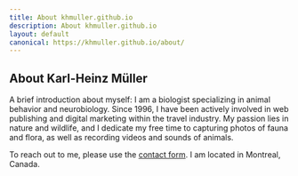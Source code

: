 ```yaml
---
title: About khmuller.github.io
description: About khmuller.github.io
layout: default
canonical: https://khmuller.github.io/about/
---
```


## About Karl-Heinz Müller

A brief introduction about myself: I am a biologist specializing in animal behavior and neurobiology. Since 1996, I have been actively involved in web publishing and digital marketing within the travel industry. My passion lies in nature and wildlife, and I dedicate my free time to capturing photos of fauna and flora, as well as recording videos and sounds of animals.

To reach out to me, please use the [contact form](https://forms.gle/X7ouyRrDDCWLJBV48). I am located in Montreal, Canada.
